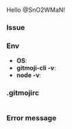 Hello @SnO2WMaN!

### Issue

### Env

- **OS**:
- **gitmoji-cli -v**:
- **node -v**:

### .gitmojirc

```json

```

### Error message

```

```
